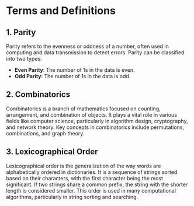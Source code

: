 # Terms and Definitions

## 1. Parity
 Parity refers to the evenness or oddness of a number, often used in computing and data transmission to detect errors. Parity can be classified into two types:
- **Even Parity**: The number of 1s in the data is even.
- **Odd Parity**: The number of 1s in the data is odd.

## 2. Combinatorics
 Combinatorics is a branch of mathematics focused on counting, arrangement, and combination of objects. It plays a vital role in various fields like computer science, particularly in algorithm design, cryptography, and network theory. Key concepts in combinatorics include permutations, combinations, and graph theory.

## 3. Lexicographical Order
 Lexicographical order is the generalization of the way words are alphabetically ordered in dictionaries. It is a sequence of strings sorted based on their characters, with the first character being the most significant. If two strings share a common prefix, the string with the shorter length is considered smaller. This order is used in many computational algorithms, particularly in string sorting and searching.
